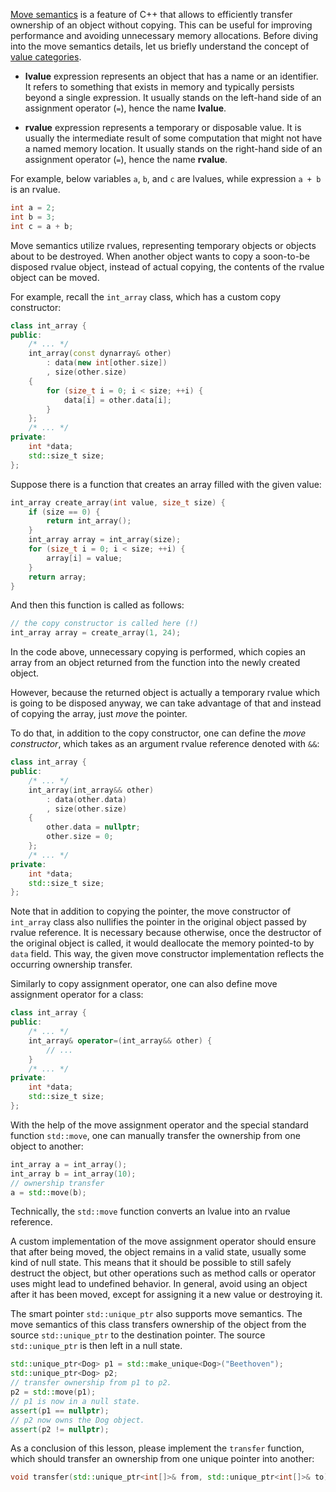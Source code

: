 [Move semantics](https://en.cppreference.com/w/cpp/language/move_constructor) 
is a feature of C++ that allows to efficiently 
transfer ownership of an object without copying. 
This can be useful for improving performance 
and avoiding unnecessary memory allocations. 
Before diving into the move semantics details, let us briefly understand the concept of 
[value categories](https://en.cppreference.com/w/cpp/language/value_category).

* __lvalue__ expression represents an object that has a name or an identifier. 
  It refers to something that exists in memory and typically persists beyond a single expression. 
  It usually stands on the left-hand side of an assignment operator (`=`), hence the name __lvalue__.

* __rvalue__ expression represents a temporary or disposable value. 
  It is usually the intermediate result of some computation that might not have a named memory location.
  It usually stands on the right-hand side of an assignment operator (`=`), hence the name __rvalue__.

For example, below variables `a`, `b`, and `c` are lvalues, 
while expression `a + b` is an rvalue.

```c++
int a = 2;
int b = 3;
int c = a + b;
```

Move semantics utilize rvalues,
representing temporary objects or objects about to be destroyed.
When another object wants to copy a soon-to-be disposed rvalue object,
instead of actual copying, the contents of the rvalue object can be moved.

For example, recall the `int_array` class, which has a custom copy constructor:

```c++
class int_array {
public:
    /* ... */
    int_array(const dynarray& other) 
        : data(new int[other.size])
        , size(other.size) 
    {
        for (size_t i = 0; i < size; ++i) {
            data[i] = other.data[i];
        }
    };
    /* ... */
private:
    int *data;
    std::size_t size;
};
```

Suppose there is a function that creates an array filled with the given value:

```c++
int_array create_array(int value, size_t size) {
    if (size == 0) {
        return int_array();
    }
    int_array array = int_array(size);
    for (size_t i = 0; i < size; ++i) {
        array[i] = value;
    }
    return array;
}
```

And then this function is called as follows:

```c++
// the copy constructor is called here (!)
int_array array = create_array(1, 24);
```

In the code above, unnecessary copying is performed,
which copies an array from an object returned from the function 
into the newly created object.

However, because the returned object is actually a temporary rvalue
which is going to be disposed anyway, 
we can take advantage of that and instead of copying the array, 
just _move_ the pointer.

To do that, in addition to the copy constructor, 
one can define the _move constructor_, 
which takes as an argument rvalue reference denoted with `&&`:

```c++
class int_array {
public:
    /* ... */
    int_array(int_array&& other) 
        : data(other.data)
        , size(other.size) 
    {
        other.data = nullptr;
        other.size = 0;
    };
    /* ... */
private:
    int *data;
    std::size_t size;
};
```

Note that in addition to copying the pointer,
the move constructor of `int_array` class also nullifies 
the pointer in the original object passed by rvalue reference. 
It is necessary because otherwise, once the destructor 
of the original object is called, it would deallocate the memory
pointed-to by `data` field.
This way, the given move constructor implementation reflects 
the occurring ownership transfer.

Similarly to copy assignment operator, 
one can also define move assignment operator for a class:

```c++
class int_array {
public:
    /* ... */
    int_array& operator=(int_array&& other) {
        // ...
    }
    /* ... */
private:
    int *data;
    std::size_t size;
};
```

With the help of the move assignment operator and 
the special standard function `std::move`, 
one can manually transfer the ownership from one object to another:

```c++
int_array a = int_array();
int_array b = int_array(10);
// ownership transfer
a = std::move(b);
```

<div class="hint">

Technically, the `std::move` function converts an lvalue into an rvalue reference.

</div>

A custom implementation of the move assignment operator
should ensure that after being moved, 
the object remains in a valid state, 
usually some kind of null state.
This means that it should be possible to still safely destruct the object, 
but other operations such as method calls or operator 
uses might lead to undefined behavior.
In general, avoid using an object after it has been moved, 
except for assigning it a new value or destroying it.

The smart pointer `std::unique_ptr` also supports move semantics.
The move semantics of this class transfers ownership of the object
from the source `std::unique_ptr` to the destination pointer.
The source `std::unique_ptr` is then left in a null state.

```c++
std::unique_ptr<Dog> p1 = std::make_unique<Dog>("Beethoven");
std::unique_ptr<Dog> p2;
// transfer ownership from p1 to p2.
p2 = std::move(p1);
// p1 is now in a null state.
assert(p1 == nullptr);
// p2 now owns the Dog object.
assert(p2 != nullptr);
```

As a conclusion of this lesson, please implement the `transfer` function, 
which should transfer an ownership from one unique pointer into another:

```c++
void transfer(std::unique_ptr<int[]>& from, std::unique_ptr<int[]>& to);
```